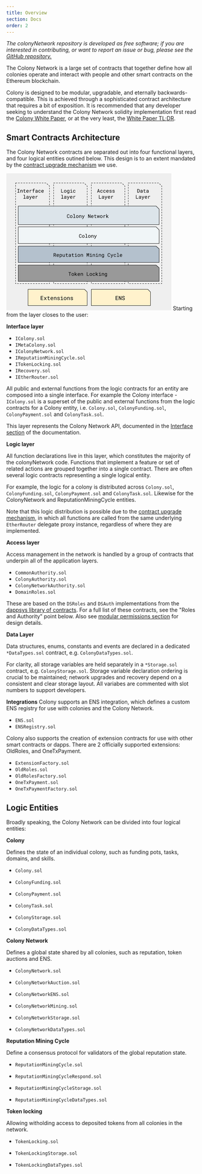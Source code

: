 ```yaml
---
title: Overview
section: Docs
order: 2
---
```


*The colonyNetwork repository is developed as free software; if you are interested in contributing, or want to report an issue or bug, please see the [GitHub repository.](https://github.com/JoinColony/colonyNetwork)*

The Colony Network is a large set of contracts that together define how all colonies operate and interact with people and other smart contracts on the Ethereum blockchain.

Colony is designed to be modular, upgradable, and eternally backwards-compatible. This is achieved through a sophisticated contract architecture that requires a bit of exposition. It is recommended that any developer seeking to understand the Colony Network solidity implementation first read the [Colony White Paper](https://colony.io/whitepaper.pdf), or at the very least, the [White Paper TL;DR](/colonynetwork/whitepaper-tldr-colony/).

## Smart Contracts Architecture
The Colony Network contracts are separated out into four functional layers, and four logical entities outined below. This design is to an extent mandated by the [contract upgrade mechanism](/colonynetwork/docs-upgrade-design/) we use.

![Interface, Logic, Data](img/colonyNetwork_diagram_r12.png)
Starting from the layer closes to the user:

**Interface layer**

  * `IColony.sol`
  * `IMetaColony.sol`
  * `IColonyNetwork.sol`
  * `IReputationMiningCycle.sol`
  * `ITokenLocking.sol`
  * `IRecovery.sol`
  * `IEtherRouter.sol`

All public and external functions from the logic contracts for an entity are composed into a single interface. For example the Colony interface - `IColony.sol` is a superset of the public and external functions from the logic contracts for a Colony entity, i.e. `Colony.sol`, `ColonyFunding.sol`, `ColonyPayment.sol` and `ColonyTask.sol`.

This layer represents the Colony Network API, documented in the [Interface section](https://docs.colony.io/colonynetwork/interface-ietherrouter) of the documentation.

**Logic layer**

All function declarations live in this layer, which constitutes the majority of the colonyNetwork code. Functions that implement a feature or set of related actions are grouped together into a single contract. There are often several logic contracts representing a single logical entity.

For example, the logic for a colony is distributed across `Colony.sol`, `ColonyFunding.sol`, `ColonyPayment.sol` and `ColonyTask.sol`. Likewise for the ColonyNetwork and ReputationMiningCycle entities.

Note that this logic distribution is possible due to the [contract upgrade mechanism](/colonynetwork/docs-upgrade-design/), in which all functions are called from the same underlying `EtherRouter` delegate proxy instance, regardless of where they are implemented.

**Access layer**

Access management in the network is handled by a group of contracts that underpin all of the application layers.

  * `CommonAuthority.sol`
  * `ColonyAuthority.sol`
  * `ColonyNetworkAuthority.sol`
  * `DomainRoles.sol`

These are based on the `DSRoles` and `DSAuth` implementations from the [dappsys library of contracts](https://github.com/dapphub/dappsys-monolithic).
For a full list of these contracts, see the "Roles and Authority" point below. Also see [modular permissions section](/colonynetwork/docs-modular-permissions) for design details.

**Data Layer**

Data structures, enums, constants and events are declared in a dedicated `*DataTypes.sol` contract, e.g. `ColonyDataTypes.sol`.

For clarity, all storage variables are held separately in a `*Storage.sol` contract, e.g. `ColonyStorage.sol`. Storage variable declaration ordering is crucial to be maintained; network upgrades and recovery depend on a consistent and clear storage layout. All variabes are commented with slot numbers to support developers.


**Integrations**
Colony supports an ENS integration, which defines a custom ENS registry for use with colonies and the Colony Network.
  * `ENS.sol`
  * `ENSRegistry.sol`


Colony also supports the creation of extension contracts for use with other smart contracts or dapps. There are 2 officially supported extensions: OldRoles, and OneTxPayment.
  * `ExtensionFactory.sol`
  * `OldRoles.sol`
  * `OldRolesFactory.sol`
  * `OneTxPayment.sol`
  * `OneTxPaymentFactory.sol`

## Logic Entities
Broadly speaking, the Colony Network can be divided into four logical entities:

**Colony**

Defines the state of an individual colony, such as funding pots, tasks, domains, and skills.
  * `Colony.sol`
  * `ColonyFunding.sol`
  * `ColonyPayment.sol`
  * `ColonyTask.sol`

  * `ColonyStorage.sol`
  * `ColonyDataTypes.sol`

**Colony Network**

Defines a global state shared by all colonies, such as reputation, token auctions and ENS.
  * `ColonyNetwork.sol`
  * `ColonyNetworkAuction.sol`
  * `ColonyNetworkENS.sol`
  * `ColonyNetworkMining.sol`

  * `ColonyNetworkStorage.sol`
  * `ColonyNetworkDataTypes.sol`

**Reputation Mining Cycle**

Define a consensus protocol for validators of the global reputation state.
  * `ReputationMiningCycle.sol`
  * `ReputationMiningCycleRespond.sol`

  * `ReputationMiningCycleStorage.sol`
  * `ReputationMiningCycleDataTypes.sol`

**Token locking**

Allowing witholding access to deposited tokens from all colonies in the network.
  * `TokenLocking.sol`

  * `TokenLockingStorage.sol`
  * `TokenLockingDataTypes.sol`
